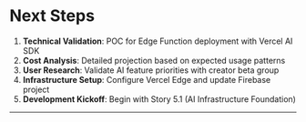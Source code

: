# Next Steps

1. **Technical Validation**: POC for Edge Function deployment with Vercel AI SDK
2. **Cost Analysis**: Detailed projection based on expected usage patterns
3. **User Research**: Validate AI feature priorities with creator beta group
4. **Infrastructure Setup**: Configure Vercel Edge and update Firebase project
5. **Development Kickoff**: Begin with Story 5.1 (AI Infrastructure Foundation)

---
